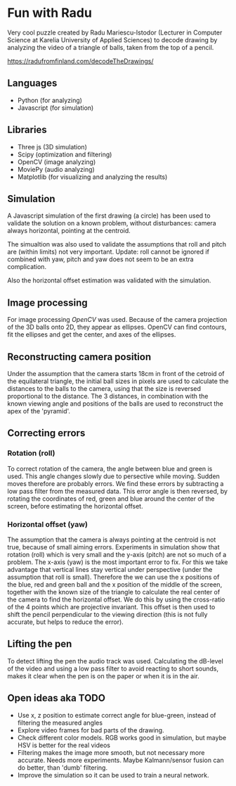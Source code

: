 # Fun with Radu

Very cool puzzle created by Radu Mariescu-Istodor (Lecturer in Computer Science at Karelia University of Applied
Sciences) to decode drawing by analyzing the video of a triangle of balls, taken from the top of a pencil.

https://radufromfinland.com/decodeTheDrawings/

## Languages

- Python (for analyzing)
- Javascript (for simulation)

## Libraries

- Three js (3D simulation)
- Scipy (optimization and filtering)
- OpenCV (image analyzing)
- MoviePy (audio analyzing)
- Matplotlib (for visualizing and analyzing the results)

## Simulation

A Javascript simulation of the first drawing (a circle) has been used to validate the solution on a known problem,
without disturbances: camera always horizontal, pointing at the centroid.

The simualtion was also used to validate the assumptions that roll and pitch are (within limits) not very important.
Update: roll cannot be ignored if combined with yaw, pitch and yaw does not seem to be an extra complication.

Also the horizontal offset estimation was validated with the simulation.

## Image processing

For image processing _OpenCV_ was used. Because of the camera projection of the 3D balls onto 2D, they appear as
ellipses. OpenCV can find contours, fit the ellipses and get the center, and axes of the ellipses.

## Reconstructing camera position

Under the assumption that the camera starts 18cm in front of the cetroid of the equilateral triangle, the initial ball
sizes in pixels are used to calculate the distances to the balls to the camera, using that the size is reversed
proportional to the distance. The 3 distances, in combination with the known viewing angle and positions of the balls
are used to reconstruct the apex of the 'pyramid'.

## Correcting errors

### Rotation (roll)

To correct rotation of the camera, the angle between blue and green is used. This angle changes slowly due to
persective while moving. Sudden moves therefore are probably errors. We find these errors by subtracting a low pass
filter from the measured data. This error angle is then reversed, by rotating the coordinates of red, green and blue
around the center of the screen, before estimating the horizontal offset.

### Horizontal offset (yaw)

The assumption that the camera is always pointing at the centroid is not true, because of small aiming errors.
Experiments in simulation show that rotation (roll) which is very small and the y-axis (pitch) are not so much of a
problem. The x-axis (yaw) is the most important error to fix. For this we take advantage that vertical lines stay
vertical under perspective (under the assumption that roll is small). Therefore the we can use the x positions of the
blue, red and green ball and the x position of the middle of the screen, together with the known size of the triangle
to calculate the real center of the camera to find the horizontal offset. We do this by using the cross-ratio of the 4
points which are projective invariant. This offset is then used to shift the pencil perpendicular to the viewing
direction (this is not fully accurate, but helps to reduce the error).

## Lifting the pen

To detect lifting the pen the audio track was used. Calculating the dB-level of the video and using a low pass filter
to avoid reacting to short sounds, makes it clear when the pen is on the paper or when it is in the air.

## Open ideas aka TODO

- Use x, z position to estimate correct angle for blue-green, instead of filtering the measured angles
- Explore video frames for bad parts of the drawing.
- Check different color models. RGB works good in simulation, but maybe HSV is better for the real videos
- Filtering makes the image more smooth, but not necessary more accurate. Needs more experiments. Maybe Kalmann/sensor
  fusion can do better, than 'dumb' filtering.
- Improve the simulation so it can be used to train a neural network.
